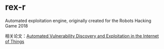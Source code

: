 # rex-r

Automated exploitation engine, originally created for the Robots Hacking Game 2018

相关论文：[Automated Vulnerability Discovery and Exploitation in the Internet of Things](https://www.mdpi.com/1424-8220/19/15/3362)
